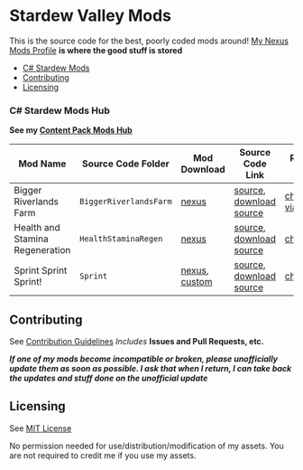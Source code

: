 # Stardew Valley Mods

This is the source code for the best, poorly coded mods around!
[My Nexus Mods Profile](https://www.nexusmods.com/users/55529772) **is where the good stuff is stored**

- [C# Stardew Mods](#c-stardew-mods-hub)
- [Contributing](#contributing)
- [Licensing](#licensing)

### C# Stardew Mods Hub
**See my [Content Pack Mods Hub](.ContentPackMods)**

| **Mod Name** | Source Code Folder | Mod Download | Source Code Link | Release Notes |
| ------------ | ------------------ | ------------ | ---------------- | ------------- |
| Bigger Riverlands Farm | ```BiggerRiverlandsFarm``` | [nexus](https://www.nexusmods.com/stardewvalley/mods/3025) | [source](BiggerRiverlandsFarm), [download source](BiggerRiverlandsFarm/BiggerRiverlandsFarm_SourceCode.zip) | [changelog via nexus](https://www.nexusmods.com/stardewvalley/mods/3025?tab=logs) |
| Health and Stamina Regeneration | ```HealthStaminaRegen``` | [nexus](https://www.nexusmods.com/stardewvalley/mods/3207) | [source](HealthStaminaRegen), [download source](HealthStaminaRegen/HealthStaminaRegen-1.0.1_SourceCode.zip)  | [changelog](HealthStaminaRegen/changelog.md) |
| Sprint Sprint Sprint! | ```Sprint``` | [nexus](https://www.nexusmods.com/stardewvalley/mods/3294), [custom](https://github.com/JessebotX/StardewMods/releases/tag/Sprint) | [source](Sprint), [download source](Sprint/SprintSourceCode1.0.2.zip) | [changelog](Sprint/changelog.md) |

## Contributing 
See [Contribution Guidelines](https://github.com/JessebotX/StardewMods/blob/master/contributing.md)
*Includes* **Issues and Pull Requests, etc.**

_**If one of my mods become incompatible or broken, please unofficially update them as soon as possible. I ask that when I return, I can take back the updates and stuff done on the unofficial update**_

## Licensing
See [MIT License](https://github.com/JessebotX/StardewMods/blob/master/LICENSE)

No permission needed for use/distribution/modification of my assets. You are not required to credit me if you use my assets.